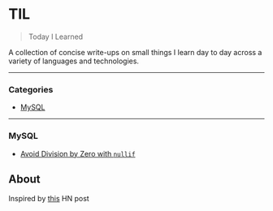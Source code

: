 # TIL

> Today I Learned

A collection of concise write-ups on small things I learn day to day across a
variety of languages and technologies.

---

### Categories

* [MySQL](#MySQL)

---

### MySQL

- [Avoid Division by Zero with `nullif`](mysql/avoid-division-by-zero-with-nullif.md)

## About

Inspired by [this](https://news.ycombinator.com/item?id=11068902) HN post
